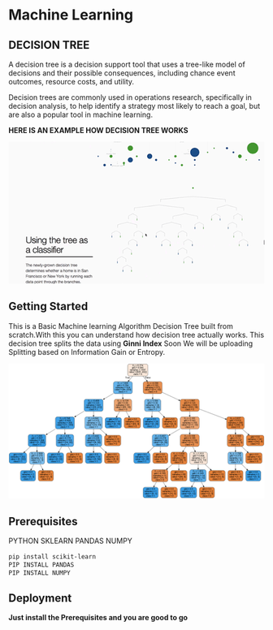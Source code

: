 # Machine Learning
## DECISION TREE

A decision tree is a decision support tool that uses a tree-like model of decisions and their possible consequences, including chance event outcomes, resource costs, and utility.

Decision trees are commonly used in operations research, specifically in decision analysis, to help identify a strategy most likely to reach a goal, but are also a popular tool in machine learning.

**HERE IS AN EXAMPLE HOW DECISION TREE WORKS**


<p align="center">
  <img src="Example/Decision Tree Working.gif">
</p>

## Getting Started 

This is a Basic Machine learning Algorithm Decision Tree  built from scratch.With this you can understand how decision tree actually works. This decision tree splits the data using **Ginni Index** Soon We will be uploading Splitting based on Information Gain or Entropy.

<p align="center">
  <img src="Example/Decision%20Tree.png">
</p>

## Prerequisites

PYTHON
SKLEARN
PANDAS
NUMPY

```
pip install scikit-learn
PIP INSTALL PANDAS
PIP INSTALL NUMPY
```

## Deployment

**Just install the Prerequisites and you are good to go**
